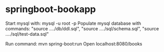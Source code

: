 # springboot-bookapp

Start mysql with: mysql -u root -p
Populate mysql database with commands: "source ..../db/ddl.sql", "source ..../sql/schema.sql", "source ..../sql/test-data.sql"

Run command: mvn spring-boot:run
Open localhost:8080/books
